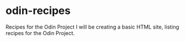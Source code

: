 # odin-recipes
Recipes for the Odin Project
I will be creating a basic HTML site, listing recipes for the Odin Project.